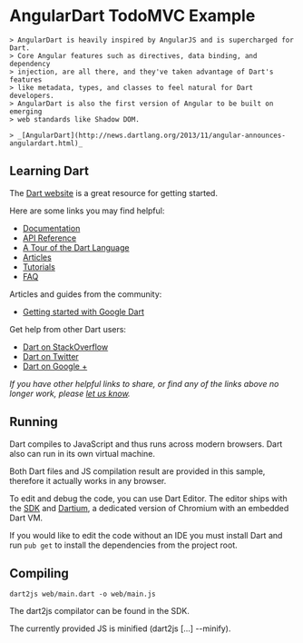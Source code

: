 # AngularDart TodoMVC Example

	> AngularDart is heavily inspired by AngularJS and is supercharged for Dart.
	> Core Angular features such as directives, data binding, and dependency
	> injection, are all there, and they've taken advantage of Dart's features
	> like metadata, types, and classes to feel natural for Dart developers.
	> AngularDart is also the first version of Angular to be built on emerging
	> web standards like Shadow DOM.

	> _[AngularDart](http://news.dartlang.org/2013/11/angular-announces-angulardart.html)_

## Learning Dart

The [Dart website](http://www.dartlang.org) is a great resource for getting started.

Here are some links you may find helpful:

* [Documentation](http://www.dartlang.org/docs/technical-overview)
* [API Reference](http://api.dartlang.org/docs/releases/latest)
* [A Tour of the Dart Language](http://www.dartlang.org/docs/dart-up-and-running/contents/ch02.html)
* [Articles](http://www.dartlang.org/articles)
* [Tutorials](http://www.dartlang.org/docs/tutorials)
* [FAQ](http://www.dartlang.org/support/faq.html)

Articles and guides from the community:

* [Getting started with Google Dart](http://www.techrepublic.com/blog/webmaster/getting-started-with-google-dart/931)

Get help from other Dart users:

* [Dart on StackOverflow](http://stackoverflow.com/questions/tagged/dart)
* [Dart on Twitter](http://twitter.com/dart_lang)
* [Dart on Google +](https://plus.google.com/+dartlang/posts)

_If you have other helpful links to share, or find any of the links above no longer work, please [let us know](https://github.com/tastejs/todomvc/issues)._

## Running

Dart compiles to JavaScript and thus runs across modern browsers. Dart also can
run in its own virtual machine.

Both Dart files and JS compilation result are provided in this sample,
therefore it actually works in any browser.

To edit and debug the code, you can use Dart Editor. The editor ships with the
[SDK](http://dartlang.org) and [Dartium](http://www.dartlang.org/dartium/), a
dedicated version of Chromium with an embedded Dart VM.

If you would like to edit the code without an IDE you must install Dart and run `pub get` to install the dependencies from the project root.

## Compiling

```
dart2js web/main.dart -o web/main.js
```

The dart2js compilator can be found in the SDK.

The currently provided JS is minified (dart2js [...] --minify).
